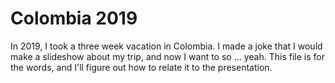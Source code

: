 # Colombia 2019

In 2019, I took a three week vacation in Colombia. I made a joke that I would make a slideshow about my trip, and now I want to so ... yeah. This file is for the words, and I'll figure out how to relate it to the presentation.
